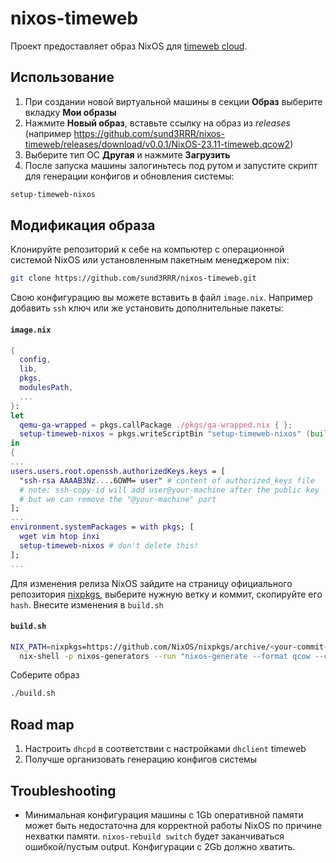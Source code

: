 # nixos-timeweb
Проект предоставляет образ NixOS для [timeweb cloud](https://timeweb.cloud/services/vds-vps).

## Использование
1) При создании новой виртуальной машины в секции **Образ** выберите вкладку **Мои образы**
2) Нажмите **Новый образ**, вставьте ссылку на образ из *releases* (например https://github.com/sund3RRR/nixos-timeweb/releases/download/v0.0.1/NixOS-23.11-timeweb.qcow2)
3) Выберите тип ОС **Другая** и нажмите **Загрузить**
4) После запуска машины залогиньтесь под рутом и запустите скрипт для генерации конфигов и обновления системы:
  ```bash
  setup-timeweb-nixos
  ```
## Модификация образа
Клонируйте репозиторий к себе на компьютер с операционной системой NixOS или установленным пакетным менеджером nix:
```bash
git clone https://github.com/sund3RRR/nixos-timeweb.git
```
Свою конфигурацию вы можете вставить в файл `image.nix`. Например добавить `ssh` ключ или же установить дополнительные пакеты:
#### **`image.nix`**
```nix
{
  config,
  lib,
  pkgs,
  modulesPath,
  ...
}: 
let
  qemu-ga-wrapped = pkgs.callPackage ./pkgs/ga-wrapped.nix { };
  setup-timeweb-nixos = pkgs.writeScriptBin "setup-timeweb-nixos" (builtins.readFile ./scripts/setup-timeweb-nixos.sh);
in 
{
...
users.users.root.openssh.authorizedKeys.keys = [
  "ssh-rsa AAAAB3Nz....6OWM= user" # content of authorized_keys file
  # note: ssh-copy-id will add user@your-machine after the public key
  # but we can remove the "@your-machine" part
];
...
environment.systemPackages = with pkgs; [
  wget vim htop inxi
  setup-timeweb-nixos # don't delete this!
];
...
```
Для изменения релиза NixOS зайдите на страницу официального репозитория [nixpkgs](https://github.com/NixOS/nixpkgs), выберите нужную ветку и коммит, скопируйте его `hash`.
Внесите изменения в `build.sh`
#### **`build.sh`**
```bash
NIX_PATH=nixpkgs=https://github.com/NixOS/nixpkgs/archive/<your-commit-hash>.tar.gz \
  nix-shell -p nixos-generators --run "nixos-generate --format qcow --configuration ./image.nix -o result"
```
Соберите образ
```bash
./build.sh
```

## Road map
1) Настроить `dhcpd` в соответствии с настройками `dhclient` timeweb
2) Получше организовать генерацию конфигов системы

## Troubleshooting
- Минимальная конфигурация машины с 1Gb оперативной памяти может быть недостаточна для корректной работы NixOS по причине нехватки памяти. `nixos-rebuild switch` будет заканчиваться ошибкой/пустым output. Конфигурации с 2Gb должно хватить.
